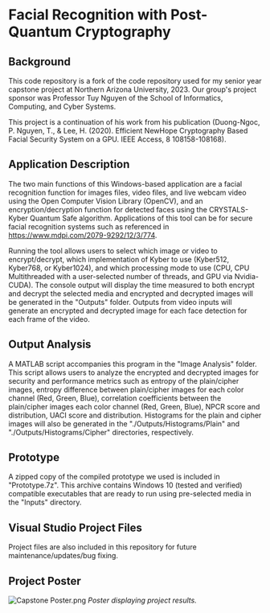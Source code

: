 
# Facial Recognition with Post-Quantum Cryptography
## Background
This code repository is a fork of the code repository used for my senior year capstone project at Northern Arizona University, 2023. Our group's project sponsor was Professor Tuy Nguyen of the School of Informatics, Computing, and Cyber Systems. 

This project is a continuation of his work from his publication (Duong-Ngoc, P. Nguyen, T., & Lee, H. (2020). Efficient NewHope Cryptography Based Facial Security System on a GPU. IEEE Access, 8 108158-108168).

## Application Description
The two main functions of this Windows-based application are a facial recognition function for images files, video files, and live webcam video using the Open Computer Vision Library (OpenCV), and an encryption/decryption function for detected faces using the CRYSTALS-Kyber Quantum Safe algorithm. Applications of this tool can be for secure facial recognition systems such as referenced in https://www.mdpi.com/2079-9292/12/3/774.

Running the tool allows users to select which image or video to encrypt/decrypt, which implementation of Kyber to use (Kyber512, Kyber768, or Kyber1024), and which processing mode to use (CPU, CPU Multithreaded with a user-selected number of threads, and GPU via Nvidia-CUDA). The console output will display the time measured to both encrypt and decrypt the selected media and encrypted and decrypted images will be generated in the "Outputs" folder. Outputs from video inputs will generate an encrypted and decrypted image for each face detection for each frame of the video.

## Output Analysis
A MATLAB script accompanies this program in the "Image Analysis" folder. This script allows users to analyze the encrypted and decrypted images for security and performance metrics such as entropy of the plain/cipher images, entropy difference between plain/cipher images for each color channel (Red, Green, Blue), correlation coefficients between the plain/cipher images each color channel (Red, Green, Blue), NPCR score and distribution, UACI score and distribution. Histograms for the plain and cipher images will also be generated in the "./Outputs/Histograms/Plain" and "./Outputs/Histograms/Cipher" directories, respectively.

## Prototype
A zipped copy of the compiled prototype we used is included in "Prototype.7z". This archive contains Windows 10 (tested and verified) compatible executables that are ready to run using pre-selected media in the "Inputs" directory.

## Visual Studio Project Files
Project files are also included in this repository for future maintenance/updates/bug fixing.

## Project Poster
![Capstone Poster.png](https://github.com/crh489/NAU2023Kyber/blob/master/Capstone%20Poster.png?raw=true)
*Poster displaying project results.*
